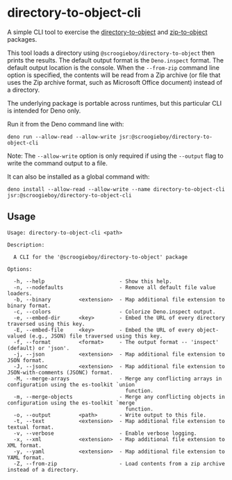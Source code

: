 # directory-to-object-cli

A simple CLI tool to exercise the
[directory-to-object](https://jsr.io/@scroogieboy/directory-to-object) and
[zip-to-object](https://jsr.io/@scroogieboy/zip-to-object) packages.

This tool loads a directory using `@scroogieboy/directory-to-object` then prints
the results. The default output format is the `Deno.inspect` format. The default
output location is the console. When the `--from-zip` command line option is
specified, the contents will be read from a Zip archive (or file that uses the
Zip archive format, such as Microsoft Office document) instead of a directory.

The underlying package is portable across runtimes, but this particular CLI is
intended for Deno only.

Run it from the Deno command line with:

```
deno run --allow-read --allow-write jsr:@scroogieboy/directory-to-object-cli
```

Note: The `--allow-write` option is only required if using the `--output` flag
to write the command output to a file.

It can also be installed as a global command with:

```
deno install --allow-read --allow-write --name directory-to-object-cli jsr:@scroogieboy/directory-to-object-cli
```

## Usage

```
Usage: directory-to-object-cli <path>

Description:

  A CLI for the '@scroogieboy/directory-to-object' package

Options:

  -h, --help                        - Show this help.
  -n, --nodefaults                  - Remove all default file value loaders.
  -b, --binary         <extension>  - Map additional file extension to binary format.
  -c, --colors                      - Colorize Deno.inspect output.
  -e, --embed-dir      <key>        - Embed the URL of every directory traversed using this key.
  -E, --embed-file     <key>        - Embed the URL of every object-valued (e.g., JSON) file traversed using this key.
  -f, --format         <format>     - The output format -- 'inspect' (default) or 'json'.
  -j, --json           <extension>  - Map additional file extension to JSON format.
  -J, --jsonc          <extension>  - Map additional file extension to JSON-with-comments (JSONC) format.
  -M, --merge-arrays                - Merge any conflicting arrays in configuration using the es-toolkit `union`
                                      function.
  -m, --merge-objects               - Merge any conflicting objects in configuration using the es-toolkit `merge`
                                      function.
  -o, --output         <path>       - Write output to this file.
  -t, --text           <extension>  - Map additional file extension to textual format.
  -v, --verbose                     - Enable verbose logging.
  -x, --xml            <extension>  - Map additional file extension to XML format.
  -y, --yaml           <extension>  - Map additional file extension to YAML format.
  -Z, --from-zip                    - Load contents from a zip archive instead of a directory.
```
